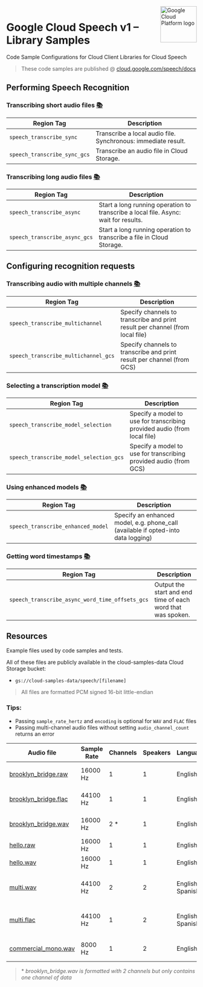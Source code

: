 <img src="https://avatars2.githubusercontent.com/u/2810941?v=3&s=96" alt="Google Cloud Platform logo" title="Google Cloud Platform" align="right" height="96" width="96"/>

# Google Cloud Speech v1 – Library Samples

Code Sample Configurations for Cloud Client Libraries for Cloud Speech

> These code samples are published @ [cloud.google.com/speech/docs](https://cloud.google.com/speech-to-text/docs/)

## Performing Speech Recognition

### Transcribing short audio files [📚](https://cloud.google.com/speech-to-text/docs/sync-recognize)

| Region Tag | Description |
|------------|-------------|
| `speech_transcribe_sync` | Transcribe a local audio file. Synchronous: immediate result. |
| `speech_transcribe_sync_gcs` | Transcribe an audio file in Cloud Storage. |

### Transcribing long audio files [📚](https://cloud.google.com/speech-to-text/docs/async-recognize)

| Region Tag | Description |
|------------|-------------|
| `speech_transcribe_async` | Start a long running operation to transcribe a local file. Async: wait for results. |
| `speech_transcribe_async_gcs` | Start a long running operation to transcribe a file in Cloud Storage. |

## Configuring recognition requests

### Transcribing audio with multiple channels [📚](https://cloud.google.com/speech-to-text/docs/multi-channel)

| Region Tag | Description |
|------------|-------------|
| `speech_transcribe_multichannel` | Specify channels to transcribe and print result per channel (from local file) |
| `speech_transcribe_multichannel_gcs` | Specify channels to transcribe and print result per channel (from GCS) |

### Selecting a transcription model [📚](https://cloud.google.com/speech-to-text/docs/transcription-model)

| Region Tag | Description |
|------------|-------------|
| `speech_transcribe_model_selection` | Specify a model to use for transcribing provided audio (from local file) |
| `speech_transcribe_model_selection_gcs` | Specify a model to use for transcribing provided audio (from GCS) |

### Using enhanced models [📚](https://cloud.google.com/speech-to-text/docs/enhanced-models)

| Region Tag | Description |
|------------|-------------|
| `speech_transcribe_enhanced_model` | Specify an enhanced model, e.g. phone_call (available if opted-into data logging) |

### Getting word timestamps [📚](https://cloud.google.com/speech-to-text/docs/async-time-offsets)

| Region Tag | Description |
|------------|-------------|
| `speech_transcribe_async_word_time_offsets_gcs` | Output the start and end time of each word that was spoken. |

## Resources

Example files used by code samples and tests.

All of these files are publicly available in the cloud-samples-data Cloud Storage bucket:

 - `gs://cloud-samples-data/speech/[filename]`

> All files are formatted PCM signed 16-bit little-endian

### Tips:

 - Passing `sample_rate_hertz` and `encoding` is optional for `WAV` and `FLAC` files
 - Passing multi-channel audio files without setting `audio_channel_count` returns an error

| Audio file               | Sample Rate | Channels | Speakers | Language(s)      | Transcript (excerpt) |
|--------------------------|-------------|----------|----------|------------------|----------------------|
| [brooklyn_bridge.raw][]  | 16000 Hz    | 1        | 1        | English          | _"How old is the Brooklyn Bridge?"_ |
| [brooklyn_bridge.flac][] | 44100 Hz    | 1        | 1        | English          | _"How old is the Brooklyn Bridge?"_ |
| [brooklyn_bridge.wav][]  | 16000 Hz    | 2 *      | 1        | English          | _"How old is the Brooklyn Bridge?"_ |
| [hello.raw][]            | 16000 Hz    | 1        | 1        | English          | _"Hello"_ |
| [hello.wav][]            | 16000 Hz    | 1        | 1        | English          | _"Hello"_ |
| [multi.wav][]            | 44100 Hz    | 2        | 2        | English, Spanish | _"How are you doing?" "Estoy bien, y tu?"_ |
| [multi.flac][]           | 44100 Hz    | 1        | 2        | English, Spanish | _"How are you doing?" "Estoy bien, y tu?"_ |
| [commercial_mono.wav][]  | 8000 Hz     | 1        | 2        | English          | _"I'd like to buy a Chromecast"_  |

> \* _brooklyn_bridge.wav is formatted with 2 channels but only contains one channel of data_

[brooklyn_bridge.raw]: https://storage.googleapis.com/cloud-samples-data/speech/brooklyn_bridge.raw
[brooklyn_bridge.flac]: https://storage.googleapis.com/cloud-samples-data/speech/brooklyn_bridge.flac
[brooklyn_bridge.wav]: https://storage.googleapis.com/cloud-samples-data/speech/brooklyn_bridge.wav
[hello.raw]: https://storage.googleapis.com/cloud-samples-data/speech/hello.raw
[hello.wav]: https://storage.googleapis.com/cloud-samples-data/speech/hello.wav
[multi.wav]: https://storage.googleapis.com/cloud-samples-data/speech/multi.wav
[multi.flac]: https://storage.googleapis.com/cloud-samples-data/speech/multi.flac
[commercial_mono.wav]: https://storage.googleapis.com/cloud-samples-data/speech/commercial_mono.wav
